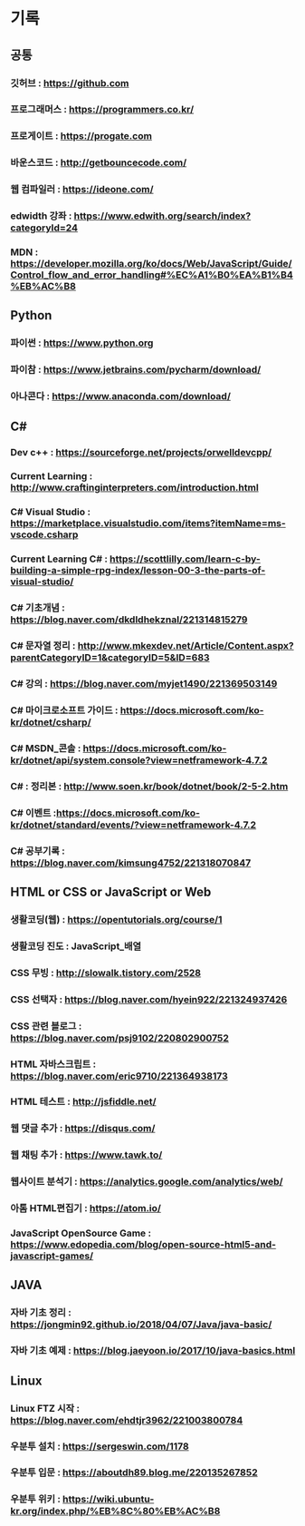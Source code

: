 # 기록
## 공통
### 깃허브 : https://github.com 
### 프로그래머스 : https://programmers.co.kr/
### 프로게이트 : https://progate.com
### 바운스코드 : http://getbouncecode.com/
### 웹 컴파일러 : https://ideone.com/
### edwidth 강좌 : https://www.edwith.org/search/index?categoryId=24
### MDN : https://developer.mozilla.org/ko/docs/Web/JavaScript/Guide/Control_flow_and_error_handling#%EC%A1%B0%EA%B1%B4%EB%AC%B8

## Python
### 파이썬 : https://www.python.org
### 파이참 : https://www.jetbrains.com/pycharm/download/
### 아나콘다 : https://www.anaconda.com/download/

## C#
### Dev c++ : https://sourceforge.net/projects/orwelldevcpp/
### Current Learning : http://www.craftinginterpreters.com/introduction.html
### C# Visual Studio : https://marketplace.visualstudio.com/items?itemName=ms-vscode.csharp
### Current Learning C# : https://scottlilly.com/learn-c-by-building-a-simple-rpg-index/lesson-00-3-the-parts-of-visual-studio/
### C# 기초개념 : https://blog.naver.com/dkdldhekznal/221314815279
### C# 문자열 정리 : http://www.mkexdev.net/Article/Content.aspx?parentCategoryID=1&categoryID=5&ID=683
### C# 강의 : https://blog.naver.com/myjet1490/221369503149
### C# 마이크로소프트 가이드 : https://docs.microsoft.com/ko-kr/dotnet/csharp/
### C# MSDN_콘솔 : https://docs.microsoft.com/ko-kr/dotnet/api/system.console?view=netframework-4.7.2
### C# : 정리본 : http://www.soen.kr/book/dotnet/book/2-5-2.htm
### C# 이벤트 :https://docs.microsoft.com/ko-kr/dotnet/standard/events/?view=netframework-4.7.2
### C# 공부기록 : https://blog.naver.com/kimsung4752/221318070847

## HTML or CSS or JavaScript or Web
### 생활코딩(웹) : https://opentutorials.org/course/1
### 생활코딩 진도 : JavaScript_배열
### CSS 무빙 : http://slowalk.tistory.com/2528
### CSS 선택자 : https://blog.naver.com/hyein922/221324937426
### CSS 관련 블로그 : https://blog.naver.com/psj9102/220802900752
### HTML 자바스크립트  : https://blog.naver.com/eric9710/221364938173
### HTML 테스트 : http://jsfiddle.net/
### 웹 댓글 추가 : https://disqus.com/
### 웹 채팅 추가 : https://www.tawk.to/
### 웹사이트 분석기 : https://analytics.google.com/analytics/web/
### 아톰 HTML편집기 : https://atom.io/
### JavaScript OpenSource Game : https://www.edopedia.com/blog/open-source-html5-and-javascript-games/

## JAVA
### 자바 기초 정리 : https://jongmin92.github.io/2018/04/07/Java/java-basic/
### 자바 기초 예제 : https://blog.jaeyoon.io/2017/10/java-basics.html

## Linux
### Linux FTZ 시작 : https://blog.naver.com/ehdtjr3962/221003800784
### 우분투 설치 : https://sergeswin.com/1178
### 우분투 입문 : https://aboutdh89.blog.me/220135267852
### 우분투 위키 : https://wiki.ubuntu-kr.org/index.php/%EB%8C%80%EB%AC%B8
